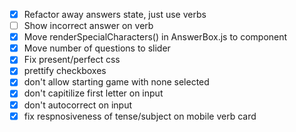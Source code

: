 - [x] Refactor away answers state, just use verbs
- [ ] Show incorrect answer on verb
- [x] Move renderSpecialCharacters() in AnswerBox.js to component
- [x] Move number of questions to slider
- [x] Fix present/perfect css
- [x] prettify checkboxes
- [x] don't allow starting game with none selected
- [x] don't capitilize first letter on input
- [x] don't autocorrect on input
- [x] fix respnosiveness of tense/subject on mobile verb card
